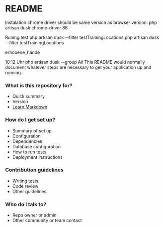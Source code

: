 # README #

Instalation
chrome driver should be same version as browser version.
php artisan dusk:chrome-driver 86

Runing test
php artisan dusk --filter testTrainingLocations
php artisan dusk --filter testTrainingLocations


erhobene_hände





10:12 Uhr
php artisan dusk --group All
This README would normally document whatever steps are necessary to get your application up and running.

### What is this repository for? ###

* Quick summary
* Version
* [Learn Markdown](https://bitbucket.org/tutorials/markdowndemo)

### How do I get set up? ###

* Summary of set up
* Configuration
* Dependencies
* Database configuration
* How to run tests
* Deployment instructions

### Contribution guidelines ###

* Writing tests
* Code review
* Other guidelines

### Who do I talk to? ###

* Repo owner or admin
* Other community or team contact